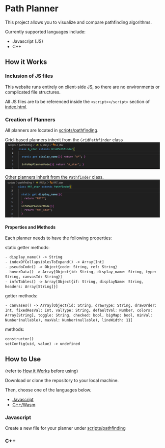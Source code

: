 # Path Planner

This project allows you to visualize and compare pathfinding algorithms.

Currently supported languages include:
- Javascript (JS)
- C++

## How it Works
### Inclusion of JS files
This website runs entirely on client-side JS, so there are no environments or complicated file structures.

All JS files are to be referenced inside the `<script></script>` section of [index.html](index.html).

### Creation of Planners
All planners are located in [scripts/pathfinding](scripts/pathfinding/). 

Grid-based planners inherit from the `GridPathfinder` class ![A* Planner](readme_images/A_star.png)

Other planners inherit from the `Pathfinder` class.![RRT* Planner](readme_images/RRT_star.png)

#### Properties and Methods
Each planner needs to have the following properties:

static getter methods:
```
- display_name() -> String
- indexOfCollapsiblesToExpand() -> Array[Int]
- pseudoCode() -> Object{code: String, ref: String}
- hoverData() -> Array[Object{id: String, display_name: String, type: String, canvasId: String}]
- infoTables() -> Array[Object{if: String, displayName: String, headers: Array[String]}]
```

getter methods:
```
- canvases() -> Array[Object{id: String, drawType: String, drawOrder: Int, fixedResVal: Int, valType: String, defaultVal: Number, colors: Array[String], toggle: String, checked: bool, bigMap: bool, minVal: Number(nullable), maxVal: Number(nullable), lineWidth: 1}]
```

methods:
```
constructor()
setConfig(uid, value) -> undefined
```


## How to Use 
(refer to [How it Works](#how-it-works) before using)


Download or clone the repository to your local machine.

Then, choose one of the languages below.

- [Javascript](#javascript)
- [C++/Wasm](#c++)

### Javascript

Create a new file for your planner under [scripts/pathfinding](scripts/pathfinding/)

### C++